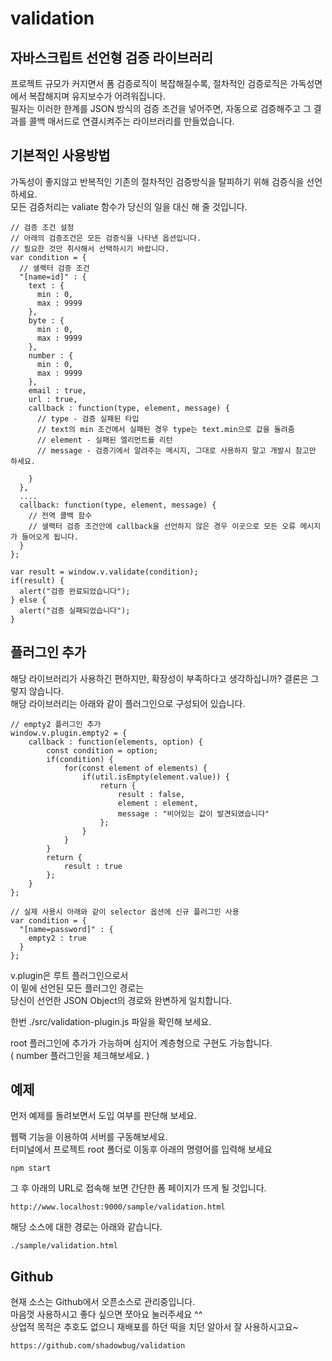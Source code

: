 # validation


## 자바스크립트 선언형 검증 라이브러리
프로젝트 규모가 커지면서 폼 검증로직이 복잡해질수록, 절차적인 검증로직은 가독성면에서 복잡해지며 유지보수가 어려워집니다.  
필자는 이러한 한계를 JSON 방식의 검증 조건을 넣어주면, 자동으로 검증해주고 그 결과를 콜백 매서드로 연결시켜주는 라이브러리를 만들었습니다.


## 기본적인 사용방법

가독성이 좋지않고 반복적인 기존의 절차적인 검증방식을 탈피하기 위해 검증식을 선언하세요.  
모든 검증처리는 valiate 함수가 당신의 일을 대신 해 줄 것입니다.

    // 검증 조건 설정
    // 아래의 검증조건은 모든 검증식을 나타낸 옵션입니다.
    // 필요한 것만 취사해서 선택하시기 바랍니다.
    var condition = {
      // 샐랙터 검증 조건
      "[name=id]" : {
        text : {
          min : 0,
          max : 9999
        },
        byte : {
          min : 0,
          max : 9999
        },
        number : {
          min : 0,
          max : 9999
        },
        email : true,
        url : true,
        callback : function(type, element, message) {
          // type - 검증 실패된 타입
          // text의 min 조건에서 실패된 경우 type는 text.min으로 값을 돌려줌
          // element - 실패된 엘리먼트를 리턴
          // message - 검증기에서 알려주는 메시지, 그대로 사용하지 말고 개발시 참고만 하세요.
          
        }
      },
      ....
      callback: function(type, element, message) {
        // 전역 콜백 함수
        // 샐랙터 검증 조건안에 callback을 선언하지 않은 경우 이곳으로 모든 오류 메시지가 들어오게 됩니다.
      }
    };

    var result = window.v.validate(condition);
    if(result) {
      alert("검증 완료되었습니다");
    } else {
      alert("검증 실패되었습니다");
    }



## 플러그인 추가

해당 라이브러리가 사용하긴 편하지만, 확장성이 부족하다고 생각하십니까? 결론은 그렇지 않습니다.  
해당 라이브러리는 아래와 같이 플러그인으로 구성되어 있습니다.


    // empty2 플러그인 추가
    window.v.plugin.empty2 = {
        callback : function(elements, option) {
            const condition = option;
            if(condition) {
                for(const element of elements) {
                    if(util.isEmpty(element.value)) {
                        return {
                            result : false,
                            element : element,
                            message : "비어있는 값이 발견되였습니다"
                        };
                    }
                }
            }
            return {
                result : true
            };
        }
    };

    // 실제 사용시 아래와 같이 selector 옵션에 신규 플러그인 사용
    var condition = {
      "[name=password]" : {
        empty2 : true
      }
    };

v.plugin은 루트 플러그인으로서   
이 밑에 선언된 모든 플러그인 경로는   
당신이 선언한 JSON Object의 경로와 완변하게 일치합니다.  

한번 ./src/validation-plugin.js 파일을 확인해 보세요.  

root 플러그인에 추가가 가능하며 심지어 계층형으로 구현도 가능합니다.  
( number 플러그인을 체크해보세요. )  

## 예제
먼저 예제를 돌려보면서 도입 여부를 판단해 보세요.  

웹팩 기능을 이용하여 서버를 구동해보세요.  
터미널에서 프로젝트 root 폴더로 이동후 아래의 명령어를 입력해 보세요  

    npm start


그 후 아래의 URL로 접속해 보면 간단한 폼 페이지가 뜨게 될 것입니다.  

    http://www.localhost:9000/sample/validation.html


해당 소스에 대한 경로는 아래와 같습니다.  

    ./sample/validation.html 


## Github

현재 소스는 Github에서 오픈소스로 관리중입니다.  
마음껏 사용하시고 좋다 싶으면 쪼아요 눌러주세요 ^^  
상업적 목적은 추호도 없으니 재배포를 하던 떡을 치던 알아서 잘 사용하시고요~  

    https://github.com/shadowbug/validation






